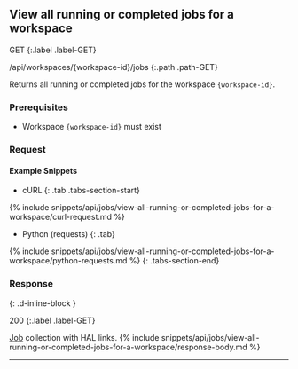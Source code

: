 ## View all running or completed jobs for a workspace

GET
{:.label .label-GET}

/api/workspaces/{workspace-id}/jobs
{:.path .path-GET}

Returns all running or completed jobs for the workspace `{workspace-id}`.

### Prerequisites
- Workspace `{workspace-id}` must exist

### Request

#### Example Snippets
- cURL
{: .tab .tabs-section-start}

{% include snippets/api/jobs/view-all-running-or-completed-jobs-for-a-workspace/curl-request.md %}

- Python (requests)
{: .tab}

{% include snippets/api/jobs/view-all-running-or-completed-jobs-for-a-workspace/python-requests.md %}
{: .tabs-section-end}

### Response
{: .d-inline-block }

200
{:.label .label-GET}

[Job](#job) collection with HAL links.
{% include snippets/api/jobs/view-all-running-or-completed-jobs-for-a-workspace/response-body.md %}

---
